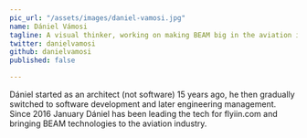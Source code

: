 ```yaml
---
pic_url: "/assets/images/daniel-vamosi.jpg"
name: Dániel Vámosi
tagline: A visual thinker, working on making BEAM big in the aviation industry
twitter: danielvamosi
github: danielvamosi
published: false

---
```

<p>Dániel started as an architect (not software) 15 years ago, he then gradually switched to software development and later engineering management. Since 2016 January Dániel has been leading the tech for flyiin.com and bringing BEAM technologies to the aviation industry. </p>
